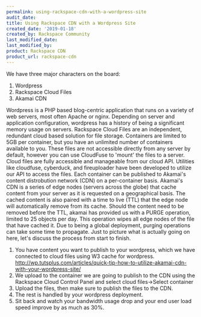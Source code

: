 ```yaml
---
permalink: using-rackspace-cdn-with-a-wordpress-site
audit_date:
title: Using Rackspace CDN with a Wordpress Site
created_date: '2019-01-18'
created_by: Rackspace Community
last_modified_date: 
last_modified_by: 
product: Rackspace CDN
product_url: rackspace-cdn
---
```


We have three major characters on the board:
1. Wordpress
2. Rackspace Cloud Files
3. Akamai CDN

Wordpress is a PHP based blog-centric application that runs on a variety of web servers, most often Apache or nginx. Depending on server and application configuration, wordpress has a history of being a significant memory usage on servers. 
Rackspace Cloud Files are an independent, redundant cloud based solution for file storage. Containers are limited to 5GB per container, but you have an unlimited number of containers available to you. These files are not accessible directly from any server by default, however you can use CloudFuse to 'mount' the files to a server. Cloud files are fully accessible and manageable from our cloud API. Utilities like cloudfuse, cyberduck, and fireuploader have been developed to utilize our API to access the files. Each container can be published to Akamai's content distrobution network (CDN) on a per-container basis.
Akamai's CDN is a series of edge nodes (servers across the globe) that cache content from your server as it is requested on a geographical basis. The cached content is also paired with a time to live (TTL) that the edge node will automatically remove from its cache. Should the content need to be removed before the TTL, akamai has provided us with a PURGE operation, limited to 25 objects per day. This operation wipes all edge nodes of the file that have cached it. Due to being a global deployment, purging operations can take some time to propagate. 
Just to picture what is actually going on here, let's discuss the process from start to finish. 

1. You have content you want to publish to your wordpress, which we have connected to cloud files using W3 cache for wordpress. http://wp.tutsplus.com/articles/quick-tip-how-to-utilize-akamai-cdn-with-your-wordpress-site/
2. We upload to the container we are going to publish to the CDN using the Rackspace Cloud Control Panel and select cloud files->Select container
3. Upload the files, then make sure to publish the files to the CDN.
4. The rest is handled by your wordpress deployment.
5. Sit back and watch your bandwidth usage drop and your end user load speed improve by as much as 30%.
